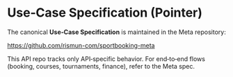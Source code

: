 # Use‑Case Specification (Pointer)

The canonical **Use‑Case Specification** is maintained in the Meta repository:

https://github.com/rismun-com/sportbooking-meta

This API repo tracks only API‑specific behavior. For end‑to‑end flows (booking, courses, tournaments, finance), refer to the Meta spec.
